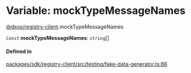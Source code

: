 # Variable: mockTypeMessageNames

[@dxos/registry-client](../modules/dxos_registry_client.md).mockTypeMessageNames

 `Const` **mockTypeMessageNames**: `string`[]

#### Defined in

[packages/sdk/registry-client/src/testing/fake-data-generator.ts:66](https://github.com/dxos/dxos/blob/db8188dae/packages/sdk/registry-client/src/testing/fake-data-generator.ts#L66)
